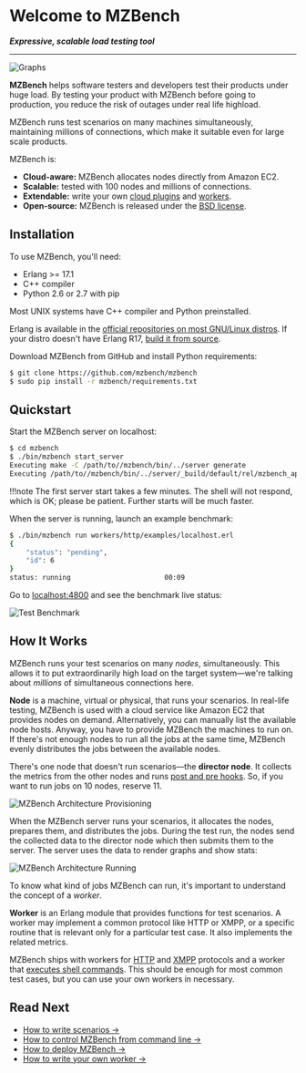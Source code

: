 # Welcome to MZBench

***Expressive, scalable load testing tool***

---

![Graphs](images/graphs.gif)

**MZBench** helps software testers and developers test their products under huge load. By testing your product with MZBench before going to production, you reduce the risk of outages under real life highload. 

MZBench runs test scenarios on many machines simultaneously, maintaining millions of connections, which make it suitable even for large scale products.

MZBench is:

 - **Cloud-aware:** MZBench allocates nodes directly from Amazon EC2. 
 - **Scalable:** tested with 100 nodes and millions of connections.
 - **Extendable:** write your own [cloud plugins](cloud_plugins#how-to-write-a-cloud-plugin) and [workers](workers.md#how-to-write-a-worker). 
 - **Open-source:** MZBench is released under the [BSD license](https://github.com/mzbench/mzbench/blob/master/LICENSE).


## Installation

To use MZBench, you'll need:

 - Erlang >= 17.1
 - C++ compiler
 - Python 2.6 or 2.7 with pip

Most UNIX systems have C++ compiler and Python preinstalled.

Erlang is available in the [official repositories on most GNU/Linux distros](http://pkgs.org/search/erlang). If your distro doesn't have Erlang R17, [build it from source](http://www.erlang.org/doc/installation_guide/INSTALL.html).  

Download MZBench from GitHub and install Python requirements:

```bash
$ git clone https://github.com/mzbench/mzbench
$ sudo pip install -r mzbench/requirements.txt 
```

## Quickstart

Start the MZBench server on localhost:

```bash
$ cd mzbench
$ ./bin/mzbench start_server
Executing make -C /path/to//mzbench/bin/../server generate
Executing /path/to//mzbench/bin/../server/_build/default/rel/mzbench_api/bin/mzbench_api start
```

!!!note
    The first server start takes a few minutes. The shell will not respond, which is OK; please be patient. Further starts will be much faster.

When the server is running, launch an example benchmark:

```bash
$ ./bin/mzbench run workers/http/examples/localhost.erl
{
    "status": "pending", 
    "id": 6
}
status: running                       00:09
```

Go to [localhost:4800](http://localhost:4800) and see the benchmark live status:

![Test Benchmark](images/test_benchmark.png)


## How It Works

MZBench runs your test scenarios on many *nodes*, simultaneously. This allows it to put extraordinarily high load on the target system—we're talking about *millions* of simultaneous connections here.

**Node** is a machine, virtual or physical, that runs your scenarios. In real-life testing, MZBench is used with a cloud service like Amazon EC2 that provides nodes on demand. Alternatively, you can manually list the available node hosts. Anyway, you have to provide MZBench the machines to run on. If there's not enough nodes to run all the jobs at the same time, MZBench evenly distributes the jobs between the available nodes.

There's one node that doesn't run scenarios—the **director node**. It collects the metrics from the other nodes and runs [post and pre hooks](scenarios/spec.md#pre_hook-and-post_hook). So, if you want to run jobs on 10 nodes, reserve 11.

![MZBench Architecture Provisioning](images/scheme_1.png)

When the MZBench server runs your scenarios, it allocates the nodes, prepares them, and distributes the jobs. During the test run, the nodes send the collected data to the director node which then submits them to the server. The server uses the data to render graphs and show stats:

![MZBench Architecture Running](images/scheme_2.png)

To know what kind of jobs MZBench can run, it's important to understand the concept of a *worker*.

**Worker** is an Erlang module that provides functions for test scenarios. A worker may implement a common protocol like HTTP or XMPP, or a specific routine that is relevant only for a particular test case. It also implements the related metrics.

MZBench ships with workers for [HTTP](https://github.com/mzbench/mzbench/tree/master/workers/http) and [XMPP](https://github.com/mzbench/mzbench/tree/master/workers/xmpp) protocols and a worker that [executes shell commands](https://github.com/mzbench/mzbench/tree/master/workers/exec). This should be enough for most common test cases, but you can use your own workers in necessary.


## Read Next

 - [How to write scenarios →](scenarios/tutorial.md)
 - [How to control MZBench from command line →](cli.md)
 - [How to deploy MZBench →](deployment.md)
 - [How to write your own worker →](workers.md#how-to-write-a-worker)
 
